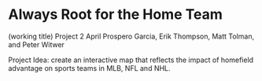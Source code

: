 # Always Root for the Home Team
(working title)
Project 2
April Prospero Garcia, Erik Thompson, Matt Tolman, and Peter Witwer

Project Idea: create an interactive map that reflects the impact of homefield advantage on sports teams in MLB, NFL and NHL.
